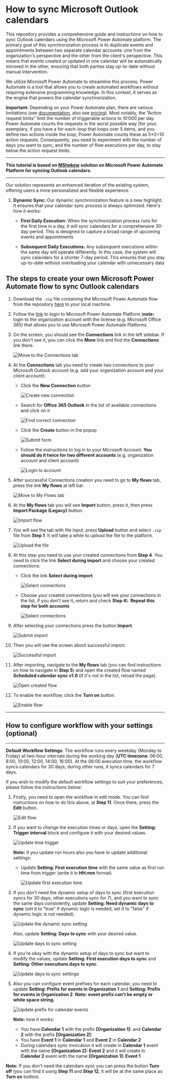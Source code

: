 # How to sync Microsoft Outlook calendars

This repository provides a comprehensive guide and instructions on how to sync Outlook calendars using the Microsoft Power Automate platform. The primary goal of this synchronization process is to duplicate events and appointments between two separate calendar accounts: one from the organization's perspective and the other from the client's perspective. This means that events created or updated in one calendar will be automatically mirrored in the other, ensuring that both parties stay up-to-date without manual intervention.

We utilize Microsoft Power Automate to streamline this process. Power Automate is a tool that allows you to create automated workflows without requiring extensive programming knowledge. In this context, it serves as the engine that powers the calendar synchronization.

**Important:** Depending on your Power Automate plan, there are various limitations (see [documentation](https://learn.microsoft.com/en-us/power-automate/limits-and-config), also see [pricing](https://powerautomate.microsoft.com/en-us/pricing/)). Most notably, the “Action request limits” limit the number of triggerable actions to 10’000 per day. Power Automate counts the requests in the worst possible way (for you): exemplary, if you have a for-each-loop that loops over 5 items, and you define two actions inside the loop, Power Automate counts these as 5*2=10 action requests. Consequently, you need to experiment with the number of days you want to sync, and the number of flow executions per day, to stay below the action request limits.

---

**This tutorial is based on [MShekow](https://github.com/MShekow/outlook-calendar-sync) solution on Microsoft Power Automate Platform for syncing Outlook calendars.**

---

Our solution represents an enhanced iteration of the existing system, offering users a more personalized and flexible experience:

1. **Dynamic Sync:** Our dynamic synchronization feature is a new highlight. It ensures that your calendar sync process is always optimized. Here's how it works:

    - **First Daily Execution:** When the synchronization process runs for the first time in a day, it will sync calendars for a comprehensive 30-day period. This is designed to capture a broad range of upcoming events and appointments

    - **Subsequent Daily Executions:** Any subsequent executions within the same day will operate differently. In this case, the system will sync calendars for a shorter 7-day period. This ensures that you stay up-to-date without overloading your calendar with unnecessary data

## The steps to create your own Microsoft Power Automate flow to sync Outlook calendars

1. Download the `.zip` file containing the Microsoft Power Automate flow from the repository [here](https://github.com/AnyCase-CodeQuest/Outlook-Calendars-Sync/releases/download/v1.0/Calendars-Sync-Workflow-v1_0.zip) to your local machine.

2. Follow the [link](https://make.powerautomate.com/) to login to Microsoft Power Automate Platform (**note:** login to the organization account with the license (e.g. Microsoft Office 365) that allows you to use Microsoft Power Automate Platform).

3. On the screen, you should see the **Connections** link in the left sidebar. If you don't see it, you can click the **More** link and find the **Connections** link there.

    ![Move to the Connections tab](./images/3.png)

4. At the **Connections** tab you need to create two connections to your Microsoft Outlook account (e.g. add your organization account and your client account):

    - Click the **New Connection** button

        ![Create new connection](./images/4_1.png)

    - Search for **Office 365 Outlook** in the list of available connections and click on it

        ![Find correct connection](./images/4_2.png)

    - Click the **Create** button in the popup

        ![Submit form](./images/4_3.png)

    - Follow the instructions to log in to your Microsoft Account. **You should do it twice for two different accounts** (e.g. organization account and client account)

        ![Login to account](./images/4_4.png)

5. After successful Connections creation you need to go to **My flows** tab, press the link **My flows** at left bar.

    ![Move to My Flows tab](./images/5.png)

6. At the **My flows** tab you will see **Import** button, press it, then press **Import Package (Legacy)** button.

    ![Import flow](./images/6.png)

7. You will see the tab with file input, press **Upload** button and select `.zip` file from **Step 1**. It will take a while to upload the file to the platform.

    ![Upload the file](./images/7.png)

8. At this step you need to use your created connections from **Step 4**. You need to click the link **Select during import** and choose your created connections:

    - Click the link **Select during import**

        ![Select connections](./images/8_1.png)

    - Choose your created connections (you will see your connections in the list, if you don't see it, return and check **Step 4**). **Repeat this step for both accounts**

        ![Select connections](./images/8_2.png)

9. After selecting your connections press the button **Import**.

    ![Submit import](./images/9.png)

10. Then you will see the screen about successful import.

    ![Successful import](./images/10.png)

11. After importing, navigate to the **My flows** tab (you can find instructions on how to navigate in **Step 5**) and open the created flow named **Scheduled calendar sync v1.0** (if it's not in the list, reload the page).

    ![Open created flow](./images/11.png)

12. To enable the workflow, click the **Turn on** button.

    ![Enable flow](./images/12.png)

---

## How to configure workflow with your settings (optional)

---

**Default Workflow Settings**: The workflow runs every weekday (Monday to Friday) at two-hour intervals during the working day (**UTC timezone**: 06:00, 8:00, 10:00, 12:00, 14:00, 16:00). At the 06:00 execution time, the workflow syncs calendars for 30 days; during other runs, it syncs calendars for 7 days.

If you wish to modify the default workflow settings to suit your preferences, please follow the instructions below:

1. Firstly, you need to open the workflow in edit mode. You can find instructions on how to do this above, at **Step 11**. Once there, press the **Edit** button.

    ![Edit flow](./images/13_1.png)

2. If you want to change the execution times or days, open the **Setting: Trigger interval** block and configure it with your desired values.

    ![Update time trigger](./images/13_2.png)

    **Note:** if you update run hours also you have to update additional settings:

    - Update **Setting: First execution time** with the same value as first run time from trigger (write it in **HH:mm** format)

        ![Update first execution time](./images/13_2_1.png)

3. If you don't need the dynamic setup of days to sync (first execution syncs for 30 days, other executions sync for 7), and you want to sync the same days consistently, update **Setting: Need dynamic days to sync** (set it to "true" if dynamic logic is needed, set it to "false" if dynamic logic is not needed).

    ![Update the dynamic sync setting](./images/13_3_1.png)

    Also, update **Setting: Days to sync** with your desired value.

    ![Update days to sync setting](./images/13_3_2.png)

4. If you're okay with the dynamic setup of days to sync but want to modify the values, update **Setting: First execution days to sync** and **Setting: Other executions days to sync**.

    ![Update days to sync settings](./images/13_4.png)

5. Also you can configure event prefixes for each calendar, you need to update **Setting: Prefix for events in Organization 1** and **Setting: Prefix for events in Organization 2**.
**Note: event prefix can't be empty or white space string.**

    ![Update prefix for calendar events](./images/13_5.png)

    **Note:** how it works:
    - You have **Calendar 1** with the prefix **[Organization 1]:** and **Calendar 2** with the prefix **[Organization 2]:**
    - You have **Event 1** in **Calendar 1** and **Event 2** in **Calendar 2**
    - During calendars sync invocation it will create in **Calendar 1** event with the name **[Organization 2]: Event 2** and it will create in **Calendar 2** event with the name **[Organization 1]: Event 1**

**Note:** If you don't need the calendars sync you can press the button **Turn off** (you can find it using **Step 11** and **Step 12**, it will be at the same place as **Turn on** button).
